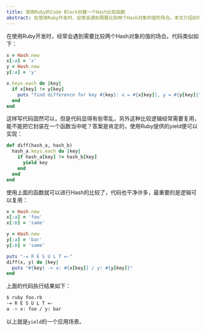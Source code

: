```yaml
---
title: 使用Ruby的Code Block创建一个Hash比较函数
abstract: 在使用Ruby开发时，经常会遇到需要比较两个Hash对象的值的场合。本文介绍如何使用Ruby提供的yield进行可读性更高的代码实现。
---
```




在使用Ruby开发时，经常会遇到需要比较两个Hash对象的值的场合。代码类似如下：

```ruby
x = Hash.new
x[:a] = 'x'
y = Hash.new
y[:a] = 'y'

x.keys.each do |key|
  if x[key] != y[key]
    puts "find difference for key #{key}: x = #{x[key]}, y = #{y[key]}"
  end
end
```

这样写代码固然可以，但是代码显得有些零乱，另外这种比较逻辑经常需要复用，能不能把它封装在一个函数当中呢？答案是肯定的，使用Ruby提供的yield便可以实现：

```ruby
def diff(hash_a, hash_b)
  hash_a.keys.each do |key|
    if hash_a[key] != hash_b[key]
      yield key
    end
  end
end
```

使用上面的函数就可以进行Hash的比较了，代码也干净许多，最重要的是逻辑可以复用：

```ruby
x = Hash.new
x[:a] = 'foo'
x[:b] = 'same'

y = Hash.new
y[:a] = 'bar'
y[:b] = 'same'

puts "-= R E S U L T =-"
diff(x, y) do |key|
  puts "#{key} -> x: #{x[key]} / y: #{y[key]}"
end
```

上面的代码执行结果如下：

```bash
$ ruby foo.rb
-= R E S U L T =-
a -> x: foo / y: bar
```

以上就是`yield`的一个应用场景。

